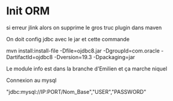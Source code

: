# Init ORM

si erreur jlink alors on supprime le gros truc plugin dans maven

On doit config jdbc avec le jar et cette commande

mvn install:install-file -Dfile=ojdbc8.jar -DgroupId=com.oracle -DartifactId=ojdbc8 -Dversion=19.3 -Dpackaging=jar


Le module info est dans la branche d'Emilien et ça marche niquel

Connexion au mysql

"jdbc:mysql://IP:PORT/Nom_Base","USER","PASSWORD"
